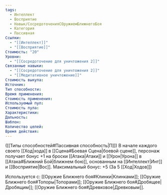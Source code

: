 ```yaml
---
tags:
  - Интеллект
  - Восприятие
  - Навык/СосредоточенияСОружиемБлижнегоБоя
  - Категория
  - Пассивная
Ссылки:
  - "[[Интеллект]]"
  - "[[Восприятие]]"
Стоимость: "20"
Уровни:
  - "[[Сосредоточение для уничтожения 2]]"
Связанные навыки:
  - "[[Сосредоточение для уничтожения 2]]"
  - "[[Медитативное уничтожение]]"
Стоимость выкупа:
Источник:
Тип способности:
Время применения:
Стоимость применения:
Используемый пул:
Стоимость пула:
Характеристики:
Дальность:
Шаблон:
Количество целей:
Время действия:
---
```

([[Типы способностей#Пассивная способность|П]]) В начале каждого своего [[Ход|хода]] в [[Сцена#Боевая Сцена|боевой сцене]], персонаж получает бонус +1 на броски [[Атака|Атаки]] и [[Урон|Урона]] в [[Атака#Ближний Бой|ближнем бою]], основанным на [[Интеллект|Инт]] и [[Восприятие|Вос]]. 
Максимальный бонус: +5 (За 5 [[Ход|Ходов]])

Используется с: [[Оружие Ближнего боя#Клинки|Клинками]]; [[Оружие Ближнего боя#Топоры|Топорами]]; [[Оружие Ближнего боя#Дробящее|Дробящим]]; [[Оружие Ближнего боя#Древковое|Древковым]].


